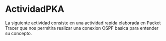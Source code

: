 # ActividadPKA
La siguiente actividad consiste en una actividad rapida elaborada en Packet Tracer que nos permitira realizar una conexion OSPF basica para entender su concepto.
